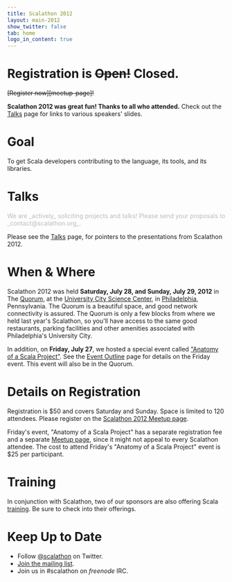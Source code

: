 ```yaml
---
title: Scalathon 2012
layout: main-2012
show_twitter: false
tab: home
logo_in_content: true
---
```


# Registration is <span style="text-decoration: line-through">Open!</span> Closed.

<div markdown="1" style="text-decoration: line-through">
[Register now][meetup-page]!
</div>

**Scalathon 2012 was great fun! Thanks to all who attended.** Check out the
[Talks](talks.html) page for links to various speakers' slides.

# Goal

To get Scala developers contributing to the language, its tools, and its
libraries.

# Talks

<div markdown="1" style="color: #bbb">
We are _actively_ soliciting projects and talks! Please send your proposals
to _contact@scalathon.org_.
</div>

Please see the [Talks](talks.html) page, for pointers to the presentations
from Scalathon 2012.

# When & Where

Scalathon 2012 was held **Saturday, July 28, and Sunday, July 29, 2012** in
The [Quorum][], at the [University City Science Center][], in [Philadelphia][],
Pennsylvania. The Quorum is a beautiful space, and good network connectivity is
assured. The Quorum is only a few blocks from where we held last year's
Scalathon, so you'll have access to the same good restaurants, parking
facilities and other amenities associated with Philadelphia's University City.

In addition, on **Friday, July 27**, we hosted a special event called
["Anatomy of a Scala Project"][friday-meetup]. See the 
[Event Outline](/2012/outline.html) page for details on the Friday event. This
event will also be in the Quorum.

# Details on Registration

Registration is $50 and covers Saturday and Sunday. Space is limited to 120
attendees. Please register on the [Scalathon 2012 Meetup page][meetup-page].

Friday's event, "Anatomy of a Scala Project" has a separate registration fee
and a separate [Meetup page][friday-meetup], since it might not appeal to every
Scalathon attendee. The cost to attend Friday's "Anatomy of a Scala Project"
event is $25 per participant.

# Training

In conjunction with Scalathon, two of our sponsors are also offering Scala
[training](/2012/training.html). Be sure to check into their offerings.

# Keep Up to Date

* Follow [@scalathon](http://twitter.com/#!/scalathon) on Twitter.
* [Join the mailing list](http://groups.google.com/group/scalathon).
* Join us in #scalathon on *freenode* IRC.

[Philadelphia]: http://en.wikipedia.org/wiki/Philadelphia
[meetup-page]: http://www.meetup.com/scala-phase/events/62752272/
[friday-meetup]: http://www.meetup.com/scala-phase/events/62963952/
[University City Science Center]: http://www.sciencecenter.org/
[Quorum]: http://www.sciencecenter.org/programs/quorum
